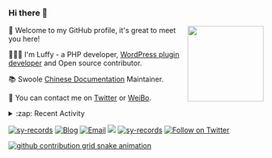 ### Hi there 👋

<a href="https://github.com/sy-records"><img src="https://cdn.jsdelivr.net/gh/sy-records/staticfile/images/202007/huaji.gif" align="right" height="150"></a>

🎉 Welcome to my GitHub profile, it's great to meet you here!

👨🏻‍💻 I'm Luffy - a PHP developer, [WordPress plugin developer](https://profiles.wordpress.org/shenyanzhi/#content-plugins) and Open source contributor.

📚 Swoole [Chinese Documentation](https://wiki.swoole.com/) Maintainer.

💬 You can contact me on [Twitter](https://twitter.com/lufeidot) or [WeiBo](https://weibo.com/i3l4521).

<details>
<summary>:zap: Recent Activity</summary>

<!--START_SECTION:activity-->
1. 🎉 Merged PR [#173](https://github.com/php/doc-zh/pull/173) in [php/doc-zh](https://github.com/php/doc-zh)
2. 💪 Opened PR [#173](https://github.com/php/doc-zh/pull/173) in [php/doc-zh](https://github.com/php/doc-zh)
3. 🎉 Merged PR [#1722](https://github.com/docsifyjs/docsify/pull/1722) in [docsifyjs/docsify](https://github.com/docsifyjs/docsify)
4. 🎉 Merged PR [#48](https://github.com/foreverblog/foreverblog/pull/48) in [foreverblog/foreverblog](https://github.com/foreverblog/foreverblog)
5. 🎉 Merged PR [#75](https://github.com/simps/mqtt/pull/75) in [simps/mqtt](https://github.com/simps/mqtt)
<!--END_SECTION:activity-->

</details>

<a href="https://github.com/sy-records"><img src="https://komarev.com/ghpvc/?username=sy-records" alt="sy-records" /></a>
<a href="https://qq52o.me"><img src="https://img.shields.io/badge/Blog-qq52o.me-blue" alt="Blog" /></a>
<a href="mailto:lufei@php.net"><img src="https://img.shields.io/badge/Email-lufei@php.net-blue" alt="Email" /></a>
<a href="https://github.com/sy-records?tab=followers"><img src="https://img.shields.io/github/followers/sy-records"></a>
<a href="https://cdn.jsdelivr.net/gh/sy-records/staticfile/images/202012/wechat_white.png" title="点击查看公众号二维码"><img src="https://img.shields.io/badge/%E5%85%AC%E4%BC%97%E5%8F%B7-%E6%B2%88%E5%94%81%E5%BF%97-07C160?logo=WeChat" alt="sy-records" /></a>
<a href="https://twitter.com/intent/follow?screen_name=lufeidot"><img src="https://img.shields.io/twitter/follow/lufeidot.svg?style=social&label=Follow%20@lufeidot" alt="Follow on Twitter"></a>

[![github contribution grid snake animation](https://cdn.jsdelivr.net/gh/sy-records/sy-records@output/github-contribution-grid-snake.svg)](https://github.com/sy-records)

<!--
( ๑ˊ•̥▵•)੭₎₎ Welcome to follow me and give me a star :)
-->
